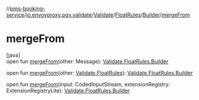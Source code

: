 //[pms-booking-service](../../../../../index.md)/[io.envoyproxy.pgv.validate](../../../index.md)/[Validate](../../index.md)/[FloatRules](../index.md)/[Builder](index.md)/[mergeFrom](merge-from.md)

# mergeFrom

[java]\
open fun [mergeFrom](merge-from.md)(other: Message): [Validate.FloatRules.Builder](index.md)

open fun [mergeFrom](merge-from.md)(other: [Validate.FloatRules](../index.md)): [Validate.FloatRules.Builder](index.md)

open fun [mergeFrom](merge-from.md)(input: CodedInputStream, extensionRegistry: ExtensionRegistryLite): [Validate.FloatRules.Builder](index.md)